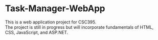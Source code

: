 # Task-Manager-WebApp

This is a web application project for CSC395.  
The project is still in progress but will incorporate fundamentals of HTML, CSS, JavaScript, and ASP.NET.
